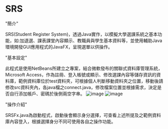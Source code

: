 # SRS

"簡介"

SRS(Student Register System)，透過Java實作，以模擬大學選課系統之基本功能，如:加退選、課表課堂內容顯示、教職員與學生基本資料等，並使用輔助Java環境開發GUI應用程式的JavaFX，呈現選單以供操作。

"基本設定"

此程式是使用NetBeans所建立之專案，結合微軟發布的關聯式資料庫管理系統，Microsoft Access，作為註冊、登入帳號或顯示、修改選課內容等儲存資訊的資料庫，範例資料庫位於test資料夾，可根據個人判斷移動資料夾之位置，移動後請修改src資料夾內，各java檔之connect.java，修改檔案位置並根據需求，決定是否自行添加帳戶、密碼於後側兩空字串。
![image](https://user-images.githubusercontent.com/44157186/126092529-6dc622f0-d836-4f1e-87bd-09bd012c4484.png)
![image](https://user-images.githubusercontent.com/44157186/126092191-5c22e6e9-649b-47de-a782-9f82b02289ea.png)

"操作介紹"

SRSFx.java為啟動程式，啟動後會顯示身分選擇，可查看上述所提及之範例資料庫內容登入，根據選擇身分不同可使用各自之操作功能。


